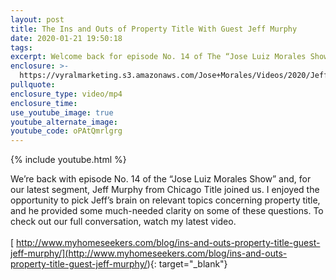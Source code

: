 ```yaml
---
layout: post
title: The Ins and Outs of Property Title With Guest Jeff Murphy
date: 2020-01-21 19:50:18
tags:
excerpt: Welcome back for episode No. 14 of The “Jose Luiz Morales Show”!
enclosure: >-
  https://vyralmarketing.s3.amazonaws.com/Jose+Morales/Videos/2020/Jeff+Murphy+With+Chicago+Title+-+Southern+California+Real+Estate+Agent.mp4
pullquote:
enclosure_type: video/mp4
enclosure_time:
use_youtube_image: true
youtube_alternate_image:
youtube_code: oPAtQmrlgrg
---
```


{% include youtube.html %}

We’re back with episode No. 14 of the “Jose Luiz Morales Show” and, for our latest segment, Jeff Murphy from Chicago Title joined us. I enjoyed the opportunity to pick Jeff’s brain on relevant topics concerning property title, and he provided some much-needed clarity on some of these questions. To check out our full conversation, watch my latest video.<br><br>[&nbsp;http://www.myhomeseekers.com/blog/ins-and-outs-property-title-guest-jeff-murphy/](​​​​​​​ http://www.myhomeseekers.com/blog/ins-and-outs-property-title-guest-jeff-murphy/){: target="_blank"}